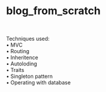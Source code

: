 # <h1>blog_from_scratch</h1> <br/>

Techniques used: <br/>
•	MVC <br/>
•	Routing <br/>
•	Inheritence <br/>
•	Autoloding <br/>
•	Traits <br/>
•	Singleton pattern <br/>
•	Operating with database <br/>
